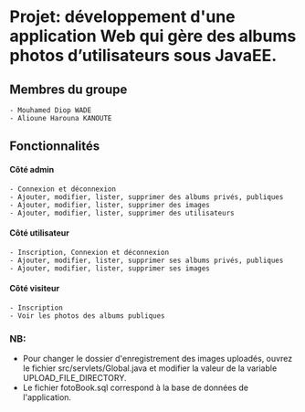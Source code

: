 # Projet: développement d'une application Web qui gère des albums photos d’utilisateurs sous JavaEE.


## Membres du groupe
```
- Mouhamed Diop WADE
- Alioune Harouna KANOUTE
```


## Fonctionnalités
#### Côté admin
```
- Connexion et déconnexion
- Ajouter, modifier, lister, supprimer des albums privés, publiques
- Ajouter, modifier, lister, supprimer des images
- Ajouter, modifier, lister, supprimer des utilisateurs

```

#### Côté utilisateur
```
- Inscription, Connexion et déconnexion 
- Ajouter, modifier, lister, supprimer ses albums privés, publiques
- Ajouter, modifier, lister, supprimer ses images

```

#### Côté visiteur
```
- Inscription
- Voir les photos des albums publiques
```


### NB: 
 - Pour changer le dossier d'enregistrement des images uploadés, ouvrez le fichier src/servlets/Global.java et modifier la valeur de la variable UPLOAD_FILE_DIRECTORY.
 - Le fichier fotoBook.sql correspond à la base de données de l'application.

